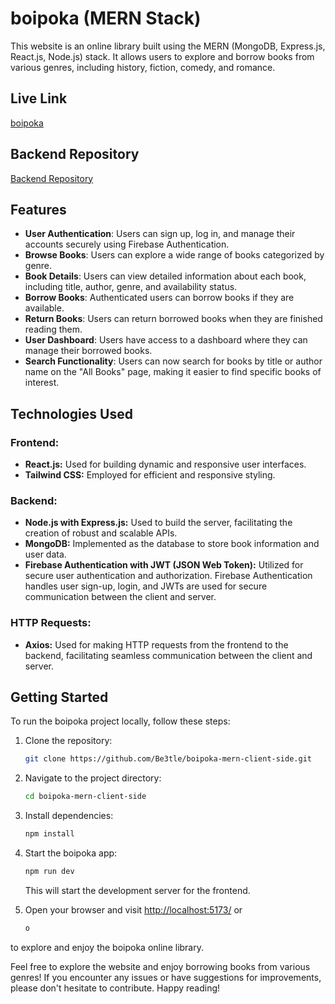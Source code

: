 # boipoka (MERN Stack)

This website is an online library built using the MERN (MongoDB, Express.js, React.js, Node.js) stack. It allows users to explore and borrow books from various genres, including history, fiction, comedy, and romance.

## Live Link

[boipoka](https://boip0ka.web.app/)

## Backend Repository

[Backend Repository](https://github.com/Be3tle/boipoka-mern-server-side.git)

## Features

- **User Authentication**: Users can sign up, log in, and manage their accounts securely using Firebase Authentication.
- **Browse Books**: Users can explore a wide range of books categorized by genre.
- **Book Details**: Users can view detailed information about each book, including title, author, genre, and availability status.
- **Borrow Books**: Authenticated users can borrow books if they are available.
- **Return Books**: Users can return borrowed books when they are finished reading them.
- **User Dashboard**: Users have access to a dashboard where they can manage their borrowed books.
- **Search Functionality**: Users can now search for books by title or author name on the "All Books" page, making it easier to find specific books of interest.

## Technologies Used

### Frontend:

- **React.js:** Used for building dynamic and responsive user interfaces.
- **Tailwind CSS:** Employed for efficient and responsive styling.

### Backend:

- **Node.js with Express.js:** Used to build the server, facilitating the creation of robust and scalable APIs.
- **MongoDB:** Implemented as the database to store book information and user data.
- **Firebase Authentication with JWT (JSON Web Token):** Utilized for secure user authentication and authorization. Firebase Authentication handles user sign-up, login, and JWTs are used for secure communication between the client and server.

### HTTP Requests:

- **Axios:** Used for making HTTP requests from the frontend to the backend, facilitating seamless communication between the client and server.

## Getting Started

To run the boipoka project locally, follow these steps:

1. Clone the repository:

   ```bash
   git clone https://github.com/Be3tle/boipoka-mern-client-side.git
   ```

2. Navigate to the project directory:

   ```bash
   cd boipoka-mern-client-side
   ```

3. Install dependencies:

   ```bash
   npm install
   ```

4. Start the boipoka app:

   ```bash
   npm run dev
   ```

   This will start the development server for the frontend.

5. Open your browser and visit [http://localhost:5173/](http://localhost:5173/) or

   ```bash
   o
   ```

to explore and enjoy the boipoka online library.

Feel free to explore the website and enjoy borrowing books from various genres! If you encounter any issues or have suggestions for improvements, please don't hesitate to contribute. Happy reading!
